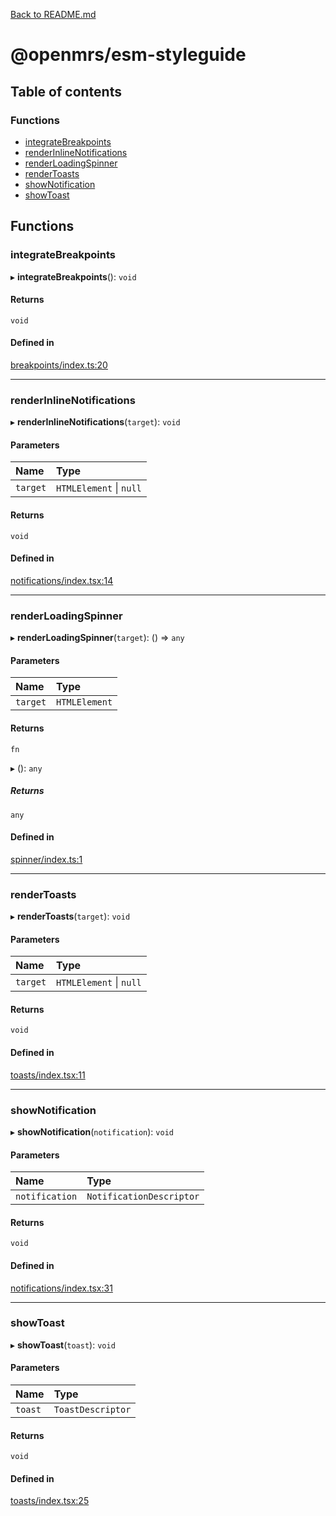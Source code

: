 [Back to README.md](../README.md)

# @openmrs/esm-styleguide

## Table of contents

### Functions

- [integrateBreakpoints](API.md#integratebreakpoints)
- [renderInlineNotifications](API.md#renderinlinenotifications)
- [renderLoadingSpinner](API.md#renderloadingspinner)
- [renderToasts](API.md#rendertoasts)
- [showNotification](API.md#shownotification)
- [showToast](API.md#showtoast)

## Functions

### integrateBreakpoints

▸ **integrateBreakpoints**(): `void`

#### Returns

`void`

#### Defined in

[breakpoints/index.ts:20](https://github.com/openmrs/openmrs-esm-core/blob/master/packages/framework/esm-styleguide/src/breakpoints/index.ts#L20)

___

### renderInlineNotifications

▸ **renderInlineNotifications**(`target`): `void`

#### Parameters

| Name | Type |
| :------ | :------ |
| `target` | `HTMLElement` \| ``null`` |

#### Returns

`void`

#### Defined in

[notifications/index.tsx:14](https://github.com/openmrs/openmrs-esm-core/blob/master/packages/framework/esm-styleguide/src/notifications/index.tsx#L14)

___

### renderLoadingSpinner

▸ **renderLoadingSpinner**(`target`): () => `any`

#### Parameters

| Name | Type |
| :------ | :------ |
| `target` | `HTMLElement` |

#### Returns

`fn`

▸ (): `any`

##### Returns

`any`

#### Defined in

[spinner/index.ts:1](https://github.com/openmrs/openmrs-esm-core/blob/master/packages/framework/esm-styleguide/src/spinner/index.ts#L1)

___

### renderToasts

▸ **renderToasts**(`target`): `void`

#### Parameters

| Name | Type |
| :------ | :------ |
| `target` | `HTMLElement` \| ``null`` |

#### Returns

`void`

#### Defined in

[toasts/index.tsx:11](https://github.com/openmrs/openmrs-esm-core/blob/master/packages/framework/esm-styleguide/src/toasts/index.tsx#L11)

___

### showNotification

▸ **showNotification**(`notification`): `void`

#### Parameters

| Name | Type |
| :------ | :------ |
| `notification` | `NotificationDescriptor` |

#### Returns

`void`

#### Defined in

[notifications/index.tsx:31](https://github.com/openmrs/openmrs-esm-core/blob/master/packages/framework/esm-styleguide/src/notifications/index.tsx#L31)

___

### showToast

▸ **showToast**(`toast`): `void`

#### Parameters

| Name | Type |
| :------ | :------ |
| `toast` | `ToastDescriptor` |

#### Returns

`void`

#### Defined in

[toasts/index.tsx:25](https://github.com/openmrs/openmrs-esm-core/blob/master/packages/framework/esm-styleguide/src/toasts/index.tsx#L25)
